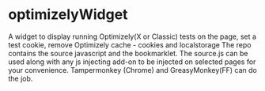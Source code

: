 # optimizelyWidget
A widget to display running Optimizely(X or Classic) tests on the page, set a test cookie, remove Optimizely cache - cookies and localstorage
The repo contains the source javascript and the bookmarklet.
The source.js can be used along with any js injecting add-on to be injected on selected pages for your convenience. Tampermonkey (Chrome) and GreasyMonkey(FF) can do the job.
